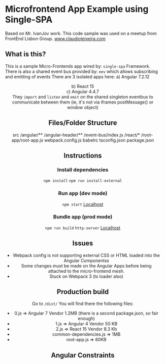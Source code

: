# Microfrontend App Example using Single-SPA
Based on Mr. IvanJov work.
This code sample was used on a meetup from FrontEnd Lisbon Group.
www.claudioteixeira.com

## What is this?
This is a sample Micro-Frontends app wired by: `single-spa` Framework.
There is also a shared event bus provided by: `eev` which allows subscribing and emitting of events
There are 3 isolated apps here:
  a) Angular 7.2.12 <header>
  b) React 15 <section>
  c) Angular 4.4.7 <section>
They `import` and `listen` and `emit` on the shared singleton eventbus to communicate between them (ie, it's not via iframes postMessage() or window object)

## Files/Folder Structure
src
  /angular/**
  /angular-header/**
  /event-bus/index.js
  /react/*
  /root-app/root-app.js
webpack.config.js
babelrc
tsconfig.json
package.json

## Instructions
### Install dependencies
`npm install`
`npm run install-external`

### Run app (dev mode)
`npm start`
[Localhost](http://localhost:9090/#/)

### Bundle app (prod mode)
`npm run build`
`http-server`
[Localhost](http://localhost:9090/#/)


## Issues
- Webpack config is not supporting external CSS or HTML loaded into the Angular Componentss
- Some changes must be made on the Angular Apps before being attached to the micro-frontend mesh.
- Stuck on Webpack 3 (ts loader also)

## Production build
Go to `/dist/`
You will find there the following files:
- 0.js => Angular 7 Vendor 1.2MB (there is a second package.json, so fair enough)
- 1.js => Angular 4 Vendor 50 KB
- 2.js => React 15 Vendor 8.3 Kb
- common-dependencies.js => 1MB
- root-app.js => 60KB

## Angular Constraints


